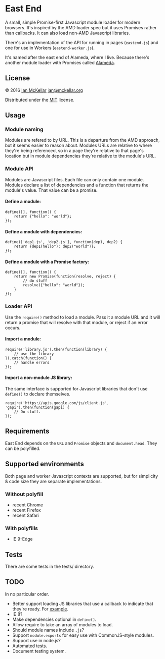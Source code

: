 # East End

A small, simple Promise-first Javascript module loader for modern browsers.
It's inspired by the AMD loader spec but it uses Promises rather than callbacks.
It can also load non-AMD Javascript libraries.

There's an implementation of the API for running in pages (`eastend.js`) and one for use in Workers (`eastend-worker.js`).

It's named after the east end of Alameda, where I live. Because there's another module loader with Promises called [Alameda](https://github.com/requirejs/alameda).

## License
&copy; 2016 [Ian McKellar](https://ian.mckellar.org/) <ian@mckellar.org>

Distributed under the [MIT](COPYING) license.

## Usage
### Module naming
Modules are refered to by URL. This is a departure from the AMD approach, but it seems easier to reason about. Modules URLs are relative to where they're being referenced, so in a page they're relative to that page's location but in module dependencies they're relative to the module's URL. 

### Module API
Modules are Javascript files. Each file can only contain one module. Modules declare a list of dependencies and a function that returns the module's value. That value can be a promise.

#### Define a module:

    define([], function() {
        return {"hello": "world"};
    });
    
#### Define a module with dependencies:

    define(['dep1.js', 'dep2.js'], function(dep1, dep2) {
        return {dep1(hello"): dep2("world")};
    });
    
#### Define a module with a Promise factory:

    define([], function() {
        return new Promise(function(resolve, reject) {
            // do stuff
            resolve({"hello": "world"});
        }
    });

### Loader API
Use the `require()` method to load a module. Pass it a module URL and it will return a promise that will resolve with that module, or reject if an error occurs.

#### Import a module:

    require('library.js').then(function(library) {
        // use the library
    }).catch(function() {
        // handle errors
    });
    
#### Import a non-module JS library:
The same interface is supported for Javascript libraries that don't use `define()` to declare themselves.

    require('https://apis.google.com/js/client.js', 'gapi').then(function(gapi) {
        // Do stuff.
    });

## Requirements

East End depends on the `URL` and `Promise` objects and `document.head`. They can be polyfilled.

## Supported environments
Both page and worker Javascript contexts are supported, but for simplicity & code size they are separate implementations.

### Without polyfill
 * recent Chrome
 * recent Firefox
 * recent Safari
 
### With polyfills
 * IE 9-Edge

## Tests
There are some tests in the tests/ directory.

## TODO
In no particular order.
 * Better support loading JS libraries that use a callback to indicate that they're ready. For [example](https://developers.google.com/api-client-library/javascript/start/start-js).
 * IE 8?
 * Make dependencies optional in `define()`.
 * Allow require to take an array of modules to load.
 * Should module names include `.js`?
 * Support `module.exports` for easy use with CommonJS-style modules.
 * Support use in node.js?
 * Automated tests.
 * Document testing system.